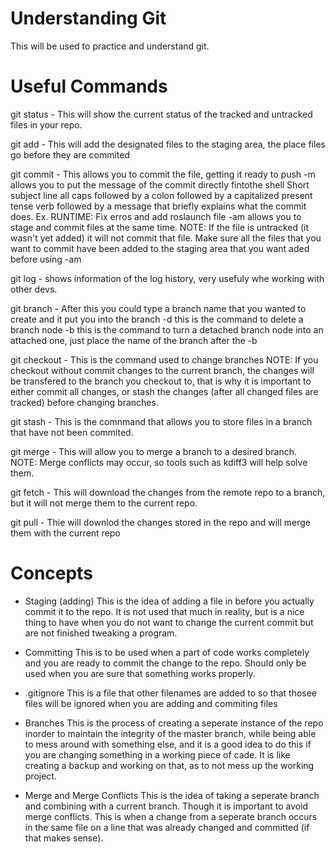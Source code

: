 Understanding Git
====================
This will be used to practice and understand git. 

Useful Commands
====================

git status - This will show the current status of the tracked and untracked files in your repo.

git add - This will add the designated files to the staging area, the place files go before they are commited

git commit - This allows you to commit the file, getting it ready to push
    -m allows you to put the message of the commit directly fintothe shell
       Short subject line all caps followed by a colon followed by a capitalized present tense verb followed by a message that briefly explains what the commit does.
       Ex. RUNTIME: Fix erros and add roslaunch file
    -am allows you to stage and commit files at the same time. NOTE: If the file is untracked (it wasn't yet added) it will not commit that file. Make sure all the files that you want to commit have been added to the staging area that you want aded before using -am

git log - shows information of the log history, very usefuly whe working with other devs.

git branch - After this you could type a branch name that you wanted to create and it put you into the branch
    -d this is the command to delete a branch node
    -b this is the command to turn a detached branch node into an attached one, just place the name of the branch after the -b

git checkout - This is the command used to change branches NOTE: If you checkout without commit changes to the current branch, the changes will be transfered to the branch you checkout to, that is why it is important to either commit all changes, or stash the changes (after all changed files are tracked) before changing branches.

git stash - This is the comnmand that allows you to store files in a branch that have not been commited.

git merge - This will allow you to merge a branch to a desired branch. NOTE: Merge conflicts may occur, so tools such as kdiff3 will help solve them.

git fetch - This will download the changes from the remote repo to a branch, but it will not merge them to the current repo.

git pull - Thie will downlod the changes stored in the repo and will merge them with the current repo




 

Concepts
====================

- Staging (adding)
This is the idea of adding a file in before you actually commit it to the repo. It is not used that much in reality, but is a nice thing to have when you do not want to change the current commit but are not finished tweaking a program.


- Committing
This is to be used when a part of code works completely and you are ready to commit the change to the repo. Should only be used when you are sure that something works properly.

- .gitignore
This is a file that other filenames are added to so that thosee files will be ignored when you are adding and commiting files

- Branches
This is the process of creating a seperate instance of the repo inorder to maintain the integrity of the master branch, while being able to mess around with something else, and it is a good idea to do this if you are changing something in a working piece of cade. It is like creating a backup and working on that, as to not mess up the working project.

- Merge and Merge Conflicts
This is the idea of taking a seperate branch and combining with a current branch. Though it is important to avoid merge conflicts. This is when a change from a seperate branch occurs in the same file on a line that was already changed and committed (if that makes sense).